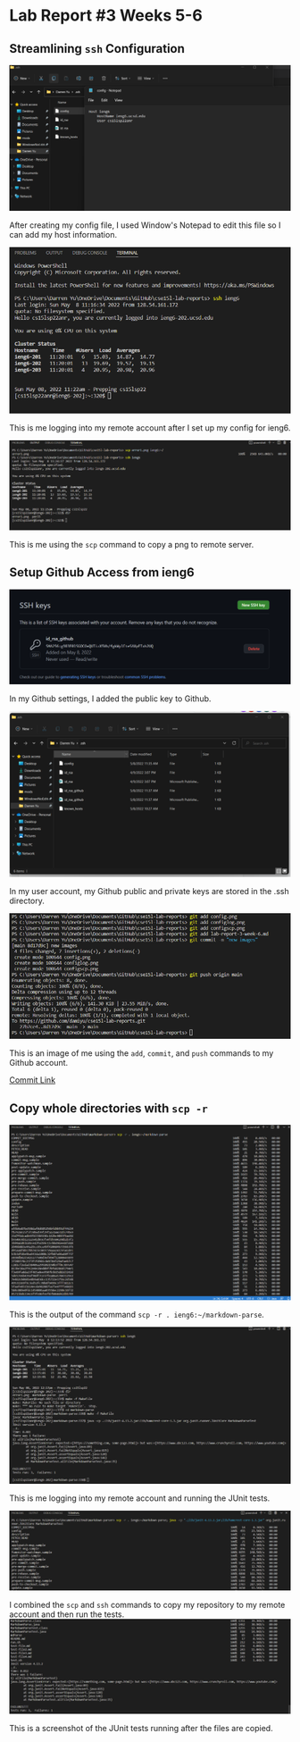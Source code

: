 # Lab Report #3 Weeks 5-6

## Streamlining `ssh` Configuration

![Image](config.png)

After creating my config file, I used Window's Notepad to edit this file so I can add my host information.

![Image](configlog.png)

This is me logging into my remote account after I set up my config for ieng6.

![Image](configscp.png)

This is me using the `scp` command to copy a png to remote server.

## Setup Github Access from ieng6

![Image](gitpublickey.png)

In my Github settings, I added the public key to Github.

![Image](gitpubpriv.png)

In my user account, my Github public and private keys are stored in the .ssh directory.

![Image](gitpush.png)

This is an image of me using the `add`, `commit`, and `push` commands to my Github account.

[Commit Link](https://github.com/damiyu/cse15l-lab-reports/commit/8d17d9c1f4818b866ae9c906e4eb6f02fc1bf426)

## Copy whole directories with `scp -r`

![Image](scpr.png)

This is the output of the command `scp -r . ieng6:~/markdown-parse`.

![Image](sshtest.png)

This is me logging into my remote account and running the JUnit tests.

![Image](scptop.png)

I combined the `scp` and `ssh` commands to copy my repository to my remote account and then run the tests.
![Image](scpbottom.png)

This is a screenshot of the JUnit tests running after the files are copied.
